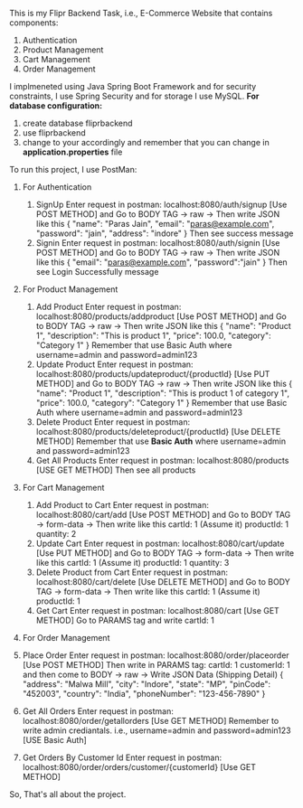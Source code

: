 This is my Flipr Backend Task, i.e., E-Commerce Website that contains components:
1. Authentication
2. Product Management
3. Cart Management
4. Order Management

I implmeneted using Java Spring Boot Framework and for security constraints, I use Spring Security and for storage I use MySQL.
**For database configuration:**
1. create database fliprbackend
2. use fliprbackend
3. change to your accordingly and remember that you can change in **application.properties** file

To run this project, I use PostMan:
1. For Authentication
   1. SignUp
      Enter request in postman: localhost:8080/auth/signup [Use POST METHOD]
      and Go to BODY TAG -> raw -> Then write JSON like this
      {
         "name": "Paras Jain",
         "email": "paras@example.com",
         "password": "jain",
         "address": "indore"
      }
      Then see success message
   2. Signin
      Enter request in postman: localhost:8080/auth/signin [Use POST METHOD]
      and Go to BODY TAG -> raw -> Then write JSON like this
      {
          "email": "paras@example.com",
          "password":"jain"
      }
      Then see Login Successfully message

      
2. For Product Management
   1. Add Product
      Enter request in postman: localhost:8080/products/addproduct [Use POST METHOD]
      and Go to BODY TAG -> raw -> Then write JSON like this
      {
         "name": "Product 1",
         "description": "This is product 1",
         "price": 100.0,
         "category": "Category 1"
      }
      Remember that use Basic Auth where username=admin and password=admin123
   2. Update Product
       Enter request in postman: localhost:8080/products/updateproduct/{productId} [Use PUT METHOD]
       and Go to BODY TAG -> raw -> Then write JSON like this
       {
          "name": "Product 1",
          "description": "This is product 1 of category 1",
          "price": 100.0,
          "category": "Category 1"
       }
      Remember that use Basic Auth where username=admin and password=admin123
   3. Delete Product
       Enter request in postman: localhost:8080/products/deleteproduct/{productId} [Use DELETE METHOD]
       Remember that use **Basic Auth** where username=admin and password=admin123
   4. Get All Products
        Enter request in postman: localhost:8080/products [USE GET METHOD]
        Then see all products 

        
3. For Cart Management
   1. Add Product to Cart
          Enter request in postman: localhost:8080/cart/add [Use POST METHOD]
          and Go to BODY TAG -> form-data -> Then write like this
          cartId: 1 (Assume it)
          productId: 1 
          quantity: 2
   2. Update Cart
          Enter request in postman: localhost:8080/cart/update [Use PUT METHOD]
          and Go to BODY TAG -> form-data -> Then write like this
          cartId: 1 (Assume it)
          productId: 1 
          quantity: 3
   3. Delete Product from Cart
          Enter request in postman: localhost:8080/cart/delete [Use DELETE METHOD]
          and Go to BODY TAG -> form-data -> Then write like this
          cartId: 1 (Assume it)
          productId: 1 
   4. Get Cart
          Enter request in postman: localhost:8080/cart [Use GET METHOD]
          Go to PARAMS tag and write cartId: 1


4. For Order Management
  1. Place Order
        Enter request in postman: localhost:8080/order/placeorder [Use POST METHOD]
        Then write in PARAMS tag:
        cartId: 1
        customerId: 1
        and then come to BODY -> raw -> Write JSON Data (Shipping Detail)
        {
           "address": "Malwa Mill",
           "city": "Indore",
           "state": "MP",
           "pinCode": "452003",
           "country": "India",
           "phoneNumber": "123-456-7890"
        }
 2. Get All Orders
        Enter request in postman: localhost:8080/order/getallorders [Use GET METHOD]
        Remember to write admin crediantals. i.e., username=admin and password=admin123 [USE Basic Auth]
 3. Get Orders By Customer Id
        Enter request in postman: localhost:8080/order/orders/customer/{customerId} [Use GET METHOD]

So, That's all about the project.
         
